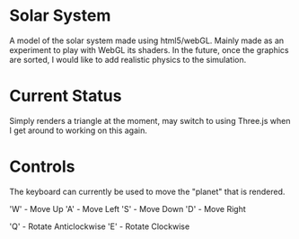Solar System
==============

A model of the solar system made using html5/webGL. Mainly made as an experiment to play with WebGL its shaders. In the future, once the graphics are sorted, 
I would like to add realistic physics to the simulation.

Current Status
==============

Simply renders a triangle at the moment, may switch to using Three.js when I get around to working on this again.

Controls
==============

The keyboard can currently be used to move the "planet" that is rendered.

'W' - Move Up
'A' - Move Left
'S' - Move Down
'D' - Move Right

'Q' - Rotate Anticlockwise
'E' - Rotate Clockwise
